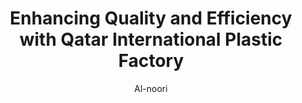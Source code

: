 ---
title: "Enhancing Quality and Efficiency with Qatar International Plastic Factory"
description: "High-quality PET preforms for superior manufacturing results"
author: "Al-noori"
authorImage: "@/images/blog/brad.avif"
authorImageAlt: "Avatar Description"
pubDate: 2024-02-10
cardImage: "@/images/blog/p1.jpg"
cardImageAlt: "PET preform production line"
readTime: 5
tags: ["quality", "efficiency", "innovation"]
contents: [
        "When it comes to manufacturing PET preforms, quality and efficiency are non-negotiable. At Qatar International Plastic Factory (QIPF), we're proud to offer a range of high-quality PET preforms that prioritize both, ensuring your production processes are seamless and cost-effective.",
        "Our state-of-the-art facility and skilled professionals bring precision and expertise to every product. With 6 production lines equipped with the latest technology, we produce over 100 million units monthly, catering to various applications such as water, juice, and dairy products.",
        "But our commitment to excellence doesn’t end there. We also focus on innovation, continuously conducting research to develop new mold products while maintaining the highest standards of quality. Our preforms are designed for durability, ensuring high performance and reducing downtime in your production line.",
        "What sets QIPF apart is our dedication to customer satisfaction. We don’t just deliver products—we provide ongoing support and tailor-made solutions to meet your specific needs. Whether you’re a small-scale bottler or a large beverage manufacturer, we ensure your projects are in good hands.",
        "For larger enterprise clients, we offer custom solutions tailored to your unique challenges. By understanding your specific requirements, we engineer strategies aimed at maximizing efficiency and driving your business forward.",
        "With QIPF, you can trust that your PET preform needs are met with the highest standards of quality and innovation. Experience the difference today and see why so many industry leaders choose QIPF for their manufacturing needs."
]
---